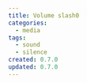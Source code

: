 ```yaml
---
title: Volume slash0
categories:
  - media
tags:
  - sound
  - silence
created: 0.7.0
updated: 0.7.0
---
```

